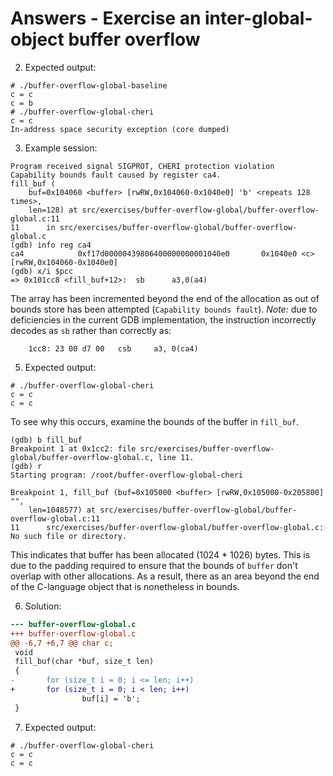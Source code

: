 # Answers - Exercise an inter-global-object buffer overflow

2. Expected output:
```
# ./buffer-overflow-global-baseline
c = c
c = b
# ./buffer-overflow-global-cheri
c = c
In-address space security exception (core dumped)
```
3. Example session:
```
Program received signal SIGPROT, CHERI protection violation
Capability bounds fault caused by register ca4.
fill_buf (
    buf=0x104060 <buffer> [rwRW,0x104060-0x1040e0] 'b' <repeats 128 times>,
    len=128) at src/exercises/buffer-overflow-global/buffer-overflow-global.c:11
11      in src/exercises/buffer-overflow-global/buffer-overflow-global.c
(gdb) info reg ca4
ca4            0xf17d00000439806400000000001040e0       0x1040e0 <c> [rwRW,0x104060-0x1040e0]
(gdb) x/i $pcc
=> 0x101cc8 <fill_buf+12>:  sb      a3,0(a4)
```
The array has been incremented beyond the end of the allocation as out
of bounds store has been attempted (`Capability bounds fault`).
*Note:* due to deficiencies in the current GDB implementation, the
instruction incorrectly decodes as `sb` rather than correctly as:
```
    1cc8: 23 00 d7 00   csb     a3, 0(ca4)
```
5. Expected output:
```
# ./buffer-overflow-global-cheri
c = c
c = c
```
To see why this occurs, examine the bounds of the buffer in `fill_buf`.
```
(gdb) b fill_buf
Breakpoint 1 at 0x1cc2: file src/exercises/buffer-overflow-global/buffer-overflow-global.c, line 11.
(gdb) r
Starting program: /root/buffer-overflow-global-cheri

Breakpoint 1, fill_buf (buf=0x105000 <buffer> [rwRW,0x105000-0x205800] "",
    len=1048577) at src/exercises/buffer-overflow-global/buffer-overflow-global.c:11
11      src/exercises/buffer-overflow-global/buffer-overflow-global.c: No such file or directory.
```
This indicates that buffer has been allocated (1024 * 1026) bytes. This
is due to the padding required to ensure that the bounds of `buffer`
don't overlap with other allocations. As a result, there as an area beyond
the end of the C-language object that is nonetheless in bounds.

6. Solution:
```diff
--- buffer-overflow-global.c
+++ buffer-overflow-global.c
@@ -6,7 +6,7 @@ char c;
 void
 fill_buf(char *buf, size_t len)
 {
-       for (size_t i = 0; i <= len; i++)
+       for (size_t i = 0; i < len; i++)
                buf[i] = 'b';
 }
```
7. Expected output:
```
# ./buffer-overflow-global-cheri
c = c
c = c
```
